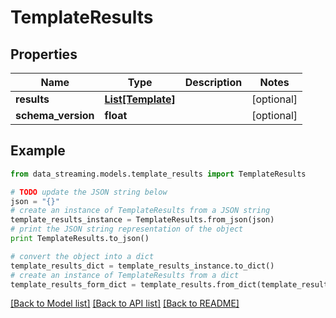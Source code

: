 # TemplateResults


## Properties
Name | Type | Description | Notes
------------ | ------------- | ------------- | -------------
**results** | [**List[Template]**](Template.md) |  | [optional] 
**schema_version** | **float** |  | [optional] 

## Example

```python
from data_streaming.models.template_results import TemplateResults

# TODO update the JSON string below
json = "{}"
# create an instance of TemplateResults from a JSON string
template_results_instance = TemplateResults.from_json(json)
# print the JSON string representation of the object
print TemplateResults.to_json()

# convert the object into a dict
template_results_dict = template_results_instance.to_dict()
# create an instance of TemplateResults from a dict
template_results_form_dict = template_results.from_dict(template_results_dict)
```
[[Back to Model list]](../README.md#documentation-for-models) [[Back to API list]](../README.md#documentation-for-api-endpoints) [[Back to README]](../README.md)


